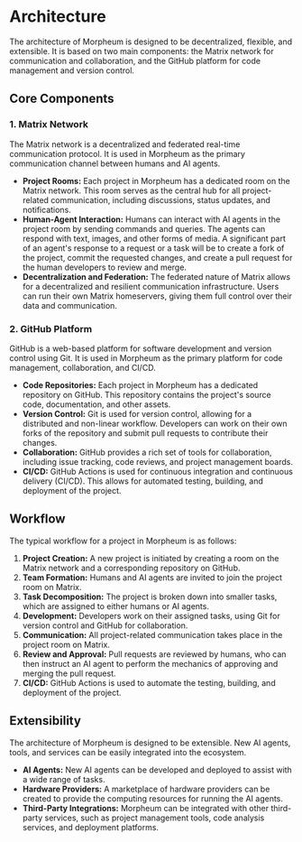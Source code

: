 # Architecture

The architecture of Morpheum is designed to be decentralized, flexible, and extensible. It is based on two main components: the Matrix network for communication and collaboration, and the GitHub platform for code management and version control.

## Core Components

### 1. Matrix Network

The Matrix network is a decentralized and federated real-time communication protocol. It is used in Morpheum as the primary communication channel between humans and AI agents.

*   **Project Rooms:** Each project in Morpheum has a dedicated room on the Matrix network. This room serves as the central hub for all project-related communication, including discussions, status updates, and notifications.
*   **Human-Agent Interaction:** Humans can interact with AI agents in the project room by sending commands and queries. The agents can respond with text, images, and other forms of media. A significant part of an agent's response to a request or a task will be to create a fork of the project, commit the requested changes, and create a pull request for the human developers to review and merge.
*   **Decentralization and Federation:** The federated nature of Matrix allows for a decentralized and resilient communication infrastructure. Users can run their own Matrix homeservers, giving them full control over their data and communication.

### 2. GitHub Platform

GitHub is a web-based platform for software development and version control using Git. It is used in Morpheum as the primary platform for code management, collaboration, and CI/CD.

*   **Code Repositories:** Each project in Morpheum has a dedicated repository on GitHub. This repository contains the project's source code, documentation, and other assets.
*   **Version Control:** Git is used for version control, allowing for a distributed and non-linear workflow. Developers can work on their own forks of the repository and submit pull requests to contribute their changes.
*   **Collaboration:** GitHub provides a rich set of tools for collaboration, including issue tracking, code reviews, and project management boards.
*   **CI/CD:** GitHub Actions is used for continuous integration and continuous delivery (CI/CD). This allows for automated testing, building, and deployment of the project.

## Workflow

The typical workflow for a project in Morpheum is as follows:

1.  **Project Creation:** A new project is initiated by creating a room on the Matrix network and a corresponding repository on GitHub.
2.  **Team Formation:** Humans and AI agents are invited to join the project room on Matrix.
3.  **Task Decomposition:** The project is broken down into smaller tasks, which are assigned to either humans or AI agents.
4.  **Development:** Developers work on their assigned tasks, using Git for version control and GitHub for collaboration.
5.  **Communication:** All project-related communication takes place in the project room on Matrix.
6.  **Review and Approval:** Pull requests are reviewed by humans, who can then instruct an AI agent to perform the mechanics of approving and merging the pull request.
7.  **CI/CD:** GitHub Actions is used to automate the testing, building, and deployment of the project.

## Extensibility

The architecture of Morpheum is designed to be extensible. New AI agents, tools, and services can be easily integrated into the ecosystem.

*   **AI Agents:** New AI agents can be developed and deployed to assist with a wide range of tasks.
*   **Hardware Providers:** A marketplace of hardware providers can be created to provide the computing resources for running the AI agents.
*   **Third-Party Integrations:** Morpheum can be integrated with other third-party services, such as project management tools, code analysis services, and deployment platforms.
